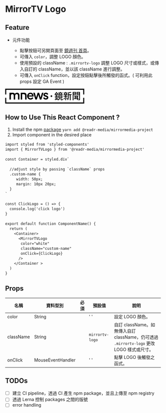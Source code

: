 # MirrorTV Logo

## Feature

- 元件功能

  - 點擊按鈕可另開頁面至 [鏡週刊 首頁](https://www.mirrormedia.mg/)。
  - 可傳入 `color`，調整 LOGO 顏色。
  - 使用預設的 className : `.mirrortv-logo` 調整 LOGO 尺寸或樣式，或傳入自訂的 className，並以該 className 進行調整。
  - 可傳入 `onClick` function，設定按鈕點擊後所觸發的函式。( 可利用此 props 設定 GA Event )

![Mirrortv Logo](https://github.com/ChangRongXuan/Portfolio/blob/main/imgs/mirror-tv-black.svg)

## How to Use This React Component ?

1. Install the npm [package](https://www.npmjs.com/package/@readr-media/mirrormedia-project)
   `yarn add @readr-media/mirrormedia-project`
2. Import component in the desired place

```
import styled from 'styled-components'
import { MirrorTVLogo } from '@readr-media/mirrormedia-project'

const Container = styled.div`

  //adjust style by passing `className` props
  .custom-name {
     width: 50px;
     margin: 10px 20px;
  }
`

const ClickLogo = () => {
  console.log('click logo')
}

export default function ComponentName() {
  return (
    <Container>
      <MirrorTVLogo
       color="white"
       className="custom-name"
       onClick={ClickLogo}
      />
    </Container >
  )
}
```

## Props

| 名稱      | 資料型別          | 必須 | 預設值          | 說明                                                                                     |
| --------- | ----------------- | ---- | --------------- | ---------------------------------------------------------------------------------------- |
| color     | String            |      | ' '             | 設定 LOGO 顏色。                                                                         |
| className | String            |      | `mirrortv-logo` | 自訂 className。如無傳入自訂 className，仍可透過 `.mirrortv-logo` 更改 LOGO 樣式或尺寸。 |
| onClick   | MouseEventHandler |      | ' '             | 點擊 LOGO 後觸發之函式。                                                                 |

## TODOs

- [ ] 建立 CI pipeline，透過 CI 產生 npm package，並且上傳至 npm registry
- [ ] 透過 Lerna 控制 packages 之間的版號
- [ ] error handling
